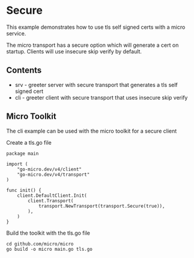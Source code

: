 # Secure

This example demonstrates how to use tls self signed certs with a micro service. 

The micro transport has a secure option which will generate a cert on startup. Clients will use 
insecure skip verify by default.

## Contents

- srv - greeter server with secure transport that generates a tls self signed cert
- cli - greeter client with secure transport that uses insecure skip verify

## Micro Toolkit

The cli example can be used with the micro toolkit for a secure client

Create a tls.go file

```
package main

import (
	"go-micro.dev/v4/client"
	"go-micro.dev/v4/transport"
)

func init() {
	client.DefaultClient.Init(
		client.Transport(
			transport.NewTransport(transport.Secure(true)),
		),
	)
}
```

Build the toolkit with the tls.go file

```
cd github.com/micro/micro
go build -o micro main.go tls.go
```
